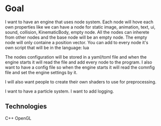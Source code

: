 # Goal
I want to have an engine that uses node system.
Each node will hove each own properties like we can have a node for static image, animation, text, ui, sound, collision, KinematicBody, empty node.
All the nodes can inherete from other nodes and the base node will be an empty node.
The empty node will only containe a position vector.
You can add to every node it's own script that will be in the language: lua

The nodes configuration will be stored in a yaml/toml file and when the engine starts it will read the file and add every node to the program.
I also want to have a config file so when the engine starts it will read the comnfig file and set the engine settings by it.

I will also want people to create their own shaders to use for preprocessing.

I want to have a particle system.
I want to add logging.

## Technologies
C++
OpenGL
